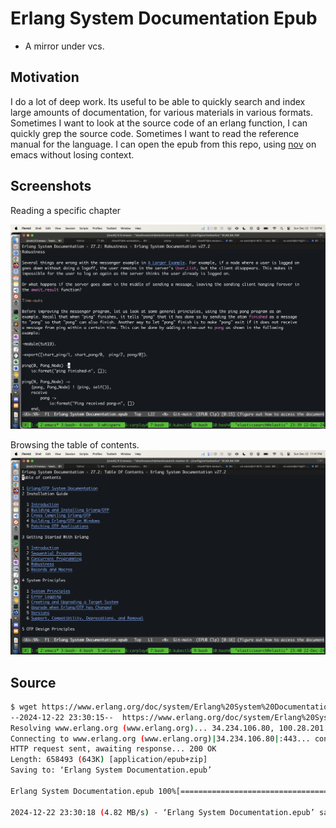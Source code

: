 # Erlang System Documentation Epub

- A mirror under vcs.

## Motivation
I do a lot of deep work. Its useful to be able to quickly search and index large amounts of documentation, for various materials in various formats. Sometimes I want to look at the source code of an erlang function, I can quickly grep the source code. Sometimes I want to read the reference manual for the language. I can open the epub from this repo, using [nov](https://depp.brause.cc/nov.el/) on emacs without losing context.

## Screenshots
Reading a specific chapter

![](./docs/emacs_chapter_27_2_example.png)

Browsing the table of contents.
![](./docs/emacs_toc_example.png)

## Source
```sh
$ wget https://www.erlang.org/doc/system/Erlang%20System%20Documentation.epub
--2024-12-22 23:30:15--  https://www.erlang.org/doc/system/Erlang%20System%20Documentation.epub
Resolving www.erlang.org (www.erlang.org)... 34.234.106.80, 100.28.201.155, 2600:1f18:16e:df02::65, ...
Connecting to www.erlang.org (www.erlang.org)|34.234.106.80|:443... connected.
HTTP request sent, awaiting response... 200 OK
Length: 658493 (643K) [application/epub+zip]
Saving to: ‘Erlang System Documentation.epub’

Erlang System Documentation.epub 100%[==========================================================>] 643.06K  --.-KB/s    in 0.1s

2024-12-22 23:30:18 (4.82 MB/s) - ‘Erlang System Documentation.epub’ saved [658493/658493]
```